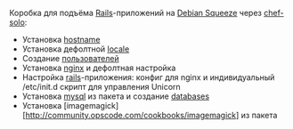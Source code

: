 Коробка для подъёма [Rails](http://rubyonrails.org)-приложений на [Debian Squeeze](http://wiki.debian.org/DebianSqueeze) через [chef-solo](http://wiki.opscode.com/display/chef/Chef+Solo):

* Установка [hostname](http://community.opscode.com/cookbooks/hostname)
* Установка дефолтной [locale](http://community.opscode.com/cookbooks/locale)
* Создание [пользователей](https://github.com/fnichol/chef-user)
* Установка [nginx](http://community.opscode.com/cookbooks/nginx) и дефолтная настройка
* Настройка [rails](http://github.com/macovsky/chef-rails)-приложения: конфиг для nginx и индивидуальный /etc/init.d скрипт для управления Unicorn
* Установка [mysql](http://community.opscode.com/cookbooks/mysql) из пакета и создание [databases](http://github.com/macovsky/chef-rails)
* Установка [imagemagick][http://community.opscode.com/cookbooks/imagemagick] из пакета

